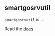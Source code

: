 ## smartgosrvutil

`smartgosrvutil` is ...

Read the [docs](http://git.oschina.net/cloudzone/smartgo)
